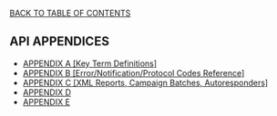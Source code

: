 <a href="/1.3/README.md">BACK TO TABLE OF CONTENTS</a>


<h2> API APPENDICES </h2>

<ul>

<li><a href="APPENDIX%20A.md">APPENDIX A [Key Term Definitions]</a></li>
<li><a href="APPENDIX%20B.md">APPENDIX B [Error/Notification/Protocol Codes Reference]</a></li>
<li><a href="APPENDIX%20C.md">APPENDIX C [XML Reports, Campaign Batches, Autoresponders]</a></li>
<li><a href="APPENDIX%20D.md">APPENDIX D</a></li>
<li><a href="APPENDIX%20E.md">APPENDIX E</a></li>

</ul>
